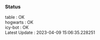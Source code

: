 ### Status


table : OK  
hogwarts : OK  
icy-bot : OK  
Latest Update : 2023-04-09 15:06:35.228251
